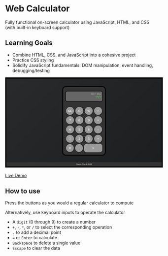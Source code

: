 # Web Calculator
Fully functional on-screen calculator using JavaScript, HTML, and CSS (with built-in keyboard support)

## Learning Goals
* Combine HTML, CSS, and JavaScript into a cohesive project
* Practice CSS styling
* Solidify JavaScript fundamentals: DOM manipulation, event handling, debugging/testing

<p align="center">
  <img style="border: 4px solid black" src="./calculator.png" />
</p>

[Live Demo](https://drkchu.github.io/calculator/)

## How to use
Press the buttons as you would a regular calculator to compute  

Alternatively, use keyboard inputs to operate the calculator
* A `digit` (0 through 9) to create a number
* `+`, `-`, `*`, or `/` to select the corresponding operation
* `.` to add a decimal point
* `=` or `Enter` to calculate
* `Backspace` to delete a single value
* `Escape` to clear the data

